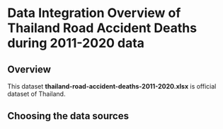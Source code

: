 # Data Integration Overview of Thailand Road Accident Deaths during 2011-2020 data
## Overview

This dataset **thailand-road-accident-deaths-2011-2020.xlsx** is official dataset of Thailand. 

## Choosing the data sources